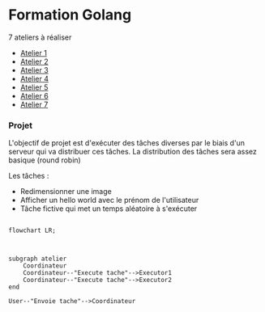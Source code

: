 # Formation Golang

7 ateliers à réaliser

* [Atelier 1](atelier1/README.md)
* [Atelier 2](atelier2.0/README.md)
* [Atelier 3](atelier3/README.md)
* [Atelier 4](atelier4/README.md)
* [Atelier 5](atelier5.0/README.md)
* [Atelier 6](atelier6/README.md)
* [Atelier 7](atelier7/README.md)

### Projet

L'objectif de projet est d'exécuter des tâches diverses par le biais d'un serveur qui va distribuer ces tâches.
La distribution des tâches sera assez basique (round robin)

Les tâches : 
* Redimensionner une image
* Afficher un hello world avec le prénom de l'utilisateur
* Tâche fictive qui met un temps aléatoire à s'exécuter

```mermaid

flowchart LR;



subgraph atelier
    Coordinateur
    Coordinateur--"Execute tache"-->Executor1
    Coordinateur--"Execute tache"-->Executor2
end

User--"Envoie tache"-->Coordinateur

```